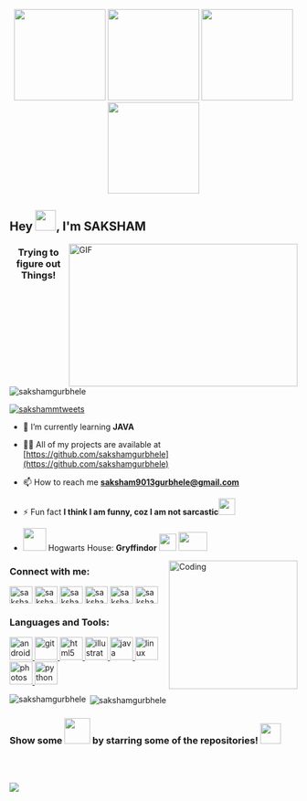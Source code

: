 <p align="center"> <img src="https://octodex.github.com/images/vinyltocat.png" height="160px" width="160px"> <img src="https://octodex.github.com/images/daftpunktocat-thomas.gif" height="160px" width="160px"> <img src="https://octodex.github.com/images/daftpunktocat-guy.gif" height="160px" width="160px"> <img src="https://octodex.github.com/images/Robotocat.png" height="160px" width="160px"></p>

## Hey <img src="https://github.com/TheDudeThatCode/TheDudeThatCode/blob/master/Assets/Hi.gif" width="36px">, I'm SAKSHAM

<a target="_blank" rel="noopener noreferrer" href="https://camo.githubusercontent.com/86a3b6db470f1a0429f7355c08d1edabf3d2c804/68747470733a2f2f6d69726f2e6d656469756d2e636f6d2f6d61782f313336302f312a495247486d69477361313673746564517649615a66772e676966"><img align="right" height="250" width="400" alt="GIF" src="https://camo.githubusercontent.com/86a3b6db470f1a0429f7355c08d1edabf3d2c804/68747470733a2f2f6d69726f2e6d656469756d2e636f6d2f6d61782f313336302f312a495247486d69477361313673746564517649615a66772e676966" data-canonical-src="https://github.com/JayantGoel001/JayantGoel001/blob/master/image.gif" style="max-width:100%; "></a>

<h3 align="center">Trying to figure out Things!</h3>

<p align="left"> <img src="https://komarev.com/ghpvc/?username=sakshamgurbhele&label=Profile%20views&color=0e75b6&style=flat" alt="sakshamgurbhele" /> </p>

<p align="left"> <a href="https://twitter.com/sakshammtweets" target="blank"><img src="https://img.shields.io/twitter/follow/sakshammtweets?logo=twitter&style=for-the-badge" alt="sakshammtweets" /></a> </p>

- 🌱 I’m currently learning **JAVA**

- 👨‍💻 All of my projects are available at [https://github.com/sakshamgurbhele](https://github.com/sakshamgurbhele)

- 📫 How to reach me **saksham9013gurbhele@gmail.com**

- ⚡ Fun fact **I think I am funny, coz I am not sarcastic**<img src="https://media.giphy.com/media/IbaaxVxgaZAZx9ddJ4/giphy.gif" width="29px">

- <img src="https://media.giphy.com/media/VuTPhjE6NIWzK/giphy.gif" width="40px" height="40px"/>  Hogwarts House: **Gryffindor** <img width="30px" height="30px" src="https://media.giphy.com/media/kZLMHlWjTVRM1GUODG/giphy.gif"> <img src="https://media.giphy.com/media/2rAKUUq1kAQhe0tiW3/giphy.gif" width="50px" height="33px"/>


<img align="right" alt="Coding" width="225" src="https://media.giphy.com/media/du3J3cXyzhj75IOgvA/giphy.gif">

<h3 align="left">Connect with me:</h3>
<p align="left">
<a href="https://twitter.com/sakshammtweets" target="blank"><img align="center" src="https://cdn.jsdelivr.net/npm/simple-icons@3.0.1/icons/twitter.svg" alt="sakshammtweets" height="30" width="40" /></a>
<a href="https://linkedin.com/in/saksham gurbhele" target="blank"><img align="center" src="https://cdn.jsdelivr.net/npm/simple-icons@3.0.1/icons/linkedin.svg" alt="saksham gurbhele" height="30" width="40" /></a>
<a href="https://fb.com/saksham.gurbhele.92" target="blank"><img align="center" src="https://cdn.jsdelivr.net/npm/simple-icons@3.0.1/icons/facebook.svg" alt="saksham.gurbhele.92" height="30" width="40" /></a>
<a href="https://instagram.com/sakshamm_9pvt" target="blank"><img align="center" src="https://cdn.jsdelivr.net/npm/simple-icons@3.0.1/icons/instagram.svg" alt="sakshamm_9pvt" height="30" width="40" /></a>
<a href="https://www.hackerrank.com/sakshamm9" target="blank"><img align="center" src="https://cdn.jsdelivr.net/npm/simple-icons@3.0.1/icons/hackerrank.svg" alt="sakshamm9" height="30" width="40" /></a>
<a href="https://auth.geeksforgeeks.org/user/sakshamm9" target="blank"><img align="center" src="https://cdn.jsdelivr.net/npm/simple-icons@3.0.1/icons/geeksforgeeks.svg" alt="sakshamm9" height="30" width="40" /></a>
</p>

<h3 align="left">Languages and Tools:</h3>
<p align="left"> <a href="https://developer.android.com" target="_blank"> <img src="https://devicons.github.io/devicon/devicon.git/icons/android/android-original-wordmark.svg" alt="android" width="40" height="40"/> </a> <a href="https://git-scm.com/" target="_blank"> <img src="https://www.vectorlogo.zone/logos/git-scm/git-scm-icon.svg" alt="git" width="40" height="40"/> </a> <a href="https://www.w3.org/html/" target="_blank"> <img src="https://devicons.github.io/devicon/devicon.git/icons/html5/html5-original-wordmark.svg" alt="html5" width="40" height="40"/> </a> <a href="https://www.adobe.com/in/products/illustrator.html" target="_blank"> <img src="https://www.vectorlogo.zone/logos/adobe_illustrator/adobe_illustrator-icon.svg" alt="illustrator" width="40" height="40"/> </a> <a href="https://www.java.com" target="_blank"> <img src="https://devicons.github.io/devicon/devicon.git/icons/java/java-original-wordmark.svg" alt="java" width="40" height="40"/> </a> <a href="https://www.linux.org/" target="_blank"> <img src="https://devicons.github.io/devicon/devicon.git/icons/linux/linux-original.svg" alt="linux" width="40" height="40"/> </a> <a href="https://www.photoshop.com/en" target="_blank"> <img src="https://devicons.github.io/devicon/devicon.git/icons/photoshop/photoshop-plain.svg" alt="photoshop" width="40" height="40"/> </a> <a href="https://www.python.org" target="_blank"> <img src="https://devicons.github.io/devicon/devicon.git/icons/python/python-original.svg" alt="python" width="40" height="40"/> </a> </p>

<p><img align="left" src="https://github-readme-stats.vercel.app/api/top-langs?username=sakshamgurbhele&show_icons=true&locale=en&layout=compact" alt="sakshamgurbhele" /></p>

<p>&nbsp;<img align="center" src="https://github-readme-stats.vercel.app/api?username=sakshamgurbhele&show_icons=true&locale=en" alt="sakshamgurbhele" /></p>

### Show some <img src="https://media.giphy.com/media/TGXoYOYmVQ9v6M3g1q/giphy.gif" width="45px"> by starring some of the repositories! <img src="https://media.giphy.com/media/QTlmH8hEoVoi83mdJC/giphy.gif" width="36px">

</div>

<br/>
<br/>

![](https://github.com/JayantGoel001/JayantGoel001/blob/master/footer.png)


